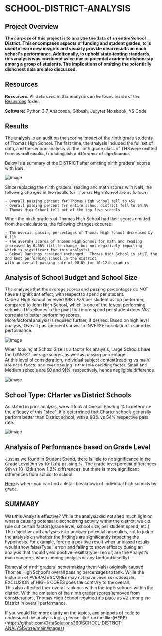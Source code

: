 # SCHOOL-DISTRICT-ANALYSIS
## Project Overview ##
**The purpose of this project is to analyze the data of an entire School District.  This encompases aspects of funding and student grades, to is used to learn new insights and visually provide clear results on each school's performance. Additionally, to uphold state-testing standards, this analysis was conduced twice due to potential academic dishonesty among a group of students. The implications of omitting the potentially dishonest data are also discussed.**

## Resources ##

**Resources:** All data used in this analysis can be found inside of the [Resources](https://github.com/DataSolutions360/SCHOOL-DISTRICT-ANALYSIS/tree/main/Resources) folder.

**Software:** Python 3.7, Anaconda, Gitbash, Jupyter Notebook, VS Code

## Results ##

The analysis to an audit on the scoring impact of the ninth grade students of Thomas High School.  The first time, the analysis included the full set of data, and the second analysis, all the ninth grade class of THS were omitted from overall results, to distinguish a difference of significance.

Below is a summary of the DISTRICT after omitting ninth graders' scores with NaN.

![image](https://user-images.githubusercontent.com/8845050/167273554-bfa46998-f240-4cbf-a257-c82fe92b1331.png)

  Since replacing the ninth graders' reading and math scores with NaN, the following changes in the results for Thomas High School are as follows:
  
    - Overall passing percent for Thomas High School fell to 65%
    - Overall passing percent for entire school district fell to 64.9%
    - Thomas High School fell out of the top five schools

  When the ninth graders of Thomas High School had their scores omitted from the calculations, the following changes occured:
  
    - The overall passing percentages of Thomas High School decreased by 0.11%
    - The averahe scores of Thomas High School for math and reading increased by 0.06% (little change, but not negatively impacting, 
    which is significant for this analysis)
    - School Rankings remained unchanged.  Thomas High School is still the 2nd best performing school in the district 
    with an overall passing rate of 90.6% for 10-12th graders
    
## Analysis of School Budget and School Size ##

The analyses that the average scores and passing percentages do NOT have a significant effect, with respect to spend per student.  
Cabera High School received $68 *LESS* per student as top performer, compared to John High School, which is one of the lowest performing schools.
This elludes to the point that more spend per student does *NOT* correlate to better performing scores.  
More factoral analysis is required further, if desired.  Based on high level analysis, Overall pass percent shows an INVERSE 
correlation to spend vs performance.

![image](https://user-images.githubusercontent.com/8845050/167283724-438ee1d6-4792-4435-8524-6d7648dd4a62.png)

When looking at School Size as a factor for analysis, Large Schools have the *LOWEST* average scores, as well as passing percentage.  
At this level of consideration, individual subject content(reading vs math) are not a facotr, and over passing is the sole deciding factor.
Small and Medium schools are 90 and 91%, respectively, hence negligible difference.

![image](https://user-images.githubusercontent.com/8845050/167286113-1be90818-270b-485f-b06c-904a3dbd1ab1.png)

## School Type:  CHarter vs District Schools ##

As stated in prior analysis, we will look at Overall Passing % to determine the efficacy of this "slice".  It is determined that 
Charter schools generally perform better than District school, with a 90% vs 54% respective pass rate.

![image](https://user-images.githubusercontent.com/8845050/167286454-2cc64207-0a72-441c-b5df-9c75bcbf30e7.png)

## Analysis of Performance based on Grade Level ##

Just as we found in Student Spend, there is little to no significance in the Grade Level(9th vs 10-12th) passing %.  The grade level percent
differences 9th vs 10-12th show 1-2% differences, but there is more significant differences from school to school.

[Here](https://github.com/DataSolutions360/SCHOOL-DISTRICT-ANALYSIS/blob/main/Images/CODE17.PNG) is where you can find a detail breakdown 
of individual high schools by grade.

## SUMMARY ##

Was this Analysis effective?  While the analysis did not shed much light on what is causing potential disconcerting activity within the district,
we did rule out certain factors(grade level, school size, per student spend, etc.)  The objective and analyses is to uncover potential anomalies, 
not to judge the analysis on whether the findings are significantly impacting the hypothesis.  For example, forcing a positive result when unbiased 
results would show false(Type I error) and failing to show efficacy during an analysis that should yield positive results(type II error) 
are the Analyst's main concerns when running analysis or any kind(unbiasedly).

Removal of ninth graders' score(making them NaN) originally caused Thomas High School's overall passing percentages to tank.  While 
the inclusion of AVERAGE SCORES may not have been so noticeable, EXCLUSION of HIGHS CORES does the contrary to the overall.  
This also affected their overall rankings within the top 5 schools within the district.  With the omission of the ninth grader 
scores(removed from consideration), Thomas High School regained it's place as #2 among the DIstrict in overall performance.    

If you would like more clarity on the topics, and snippets of code to understand the analysis logic, please click on the like [HERE}(https://github.com/DataSolutions360/SCHOOL-DISTRICT-ANALYSIS/tree/main/Images)
    

